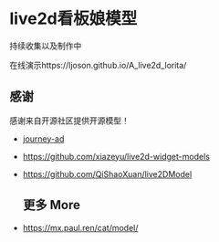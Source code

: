 # live2d看板娘模型

持续收集以及制作中

在线演示https://ljoson.github.io/A_live2d_lorita/

## 感谢

感谢来自开源社区提供开源模型！

- [journey-ad](https://github.com/journey-ad)

- https://github.com/xiazeyu/live2d-widget-models

- https://github.com/QiShaoXuan/live2DModel

  ## 更多 More

- https://mx.paul.ren/cat/model/

